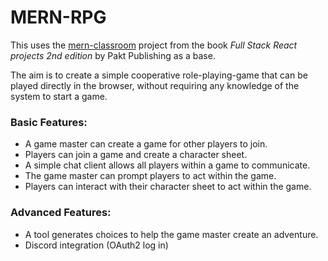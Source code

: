 # MERN-RPG

This uses the [mern-classroom](https://github.com/PacktPublishing/Full-Stack-React-Projects-Second-Edition/tree/master/Chapter06/mern-classroom) project from the book *Full Stack React projects 2nd edition* by Pakt Publishing as a base.

The aim is to create a simple cooperative role-playing-game that can be played directly in the browser, without requiring any knowledge of the system to start a game.

### Basic Features:

- A game master can create a game for other players to join.
- Players can join a game and create a character sheet.
- A simple chat client allows all players within a game to communicate.
- The game master can prompt players to act within the game.
- Players can interact with their character sheet to act within the game.

### Advanced Features:
- A tool generates choices to help the game master create an adventure.
- Discord integration (OAuth2 log in)